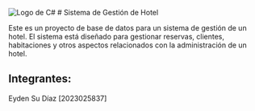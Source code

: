 ![Logo de C#](https://skillicons.dev/icons?i=cs) # Sistema de Gestión de Hotel 


Este es un proyecto de base de datos para un sistema de gestión de un hotel. El sistema está diseñado para gestionar reservas, clientes, habitaciones y otros aspectos relacionados con la administración de un hotel.

## Integrantes:
Eyden Su Díaz [2023025837]

